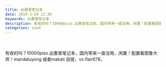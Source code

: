 ```yaml
---
title: 出惠普笔记本
date: 2019-3-29 12:30
keywords: 出惠普笔记本
description: 有收的吗？10000piso.出惠普笔记本，国内带来一直没用，闲置！配置看图鲁大师！mandaluyong或者makati自提，vx.flair678，
categories: used
---
```

<td class="t_f" id="postmessage_3336786">

<br/>
<br/>
有收的吗？10000piso.出惠普笔记本，国内带来一直没用，闲置！配置看图鲁大师！mandaluyong 或者makati 自提，vx.flair678，</td>
